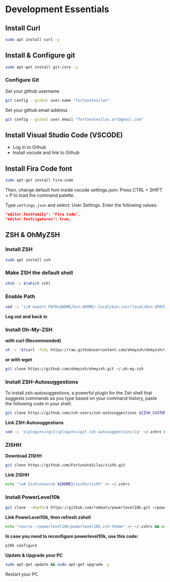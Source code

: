# Development Essentials
## Install Curl

```sh
sudo apt install curl -y
```

## Install & Configure git

```sh
sudo apt-get install git-core -y
```

### Configure Git

Set your github username

```sh
git config --global user.name "fortunatesilas"
```

Set your github email address

```sh
git config --global user.email "fortunatesilas.art@gmail.com"
```

## Install Visual Studio Code (VSCODE)

* Log in to Github
* Install vscode and link to Github

## Install Fira Code font
  
  ```sh
  sudo apt-get install fira-code
  ```

Then, change default font inside vscode settings.json:
Press CTRL + SHIFT + P to load the command palette.

Type `settings.json` and select: User Settings.
Enter the following values:

```json
"editor.fontFamily": "Fira Code",
"editor.fontLigatures": true,
```

## ZSH & OhMyZSH

### Install ZSH

```sh
sudo apt install zsh
```

### Make ZSH the default shell

```sh
chsh -s $(which zsh)
```

### Enable Path
```sh
sed -i 's|# export PATH=$HOME/bin:$HOME/.local/bin:/usr/local/bin:$PATH|export PATH=$HOME/bin:$HOME/.local/bin:/usr/local/bin:$PATH|g' ~/.zshrc
```

**Log out and back in**

### Install Oh-My-ZSH

**with curl (Recommended)**

```sh
sh -c "$(curl -fsSL https://raw.githubusercontent.com/ohmyzsh/ohmyzsh/master/tools/install.sh)"
```

**or with wget**

```sh
git clone https://github.com/ohmyzsh/ohmyzsh.git ~/.oh-my-zsh
```

### Install ZSH-Autosuggestions

To install zsh-autosuggestions, a powerful plugin for the Zsh shell that suggests commands as you type based on your command history, paste the following code in your shell:

```sh
git clone https://github.com/zsh-users/zsh-autosuggestions ${ZSH_CUSTOM:-~/.oh-my-zsh/custom}/plugins/zsh-autosuggestions
```

**Link ZSH-Autosuggestions**
```sh
sed -i 's|plugins=(git)|plugins=(git zsh-autosuggestions)|g' ~/.zshrc && source ~/.zshrc
```

### ZISHH
**Download ZISHH**
```sh
git clone https://github.com/FortunateSilas/zishh.git
```

**Link ZISHH**
```sh
echo "\n# Zish\nsource ${HOME}/zishh/zishh" >> ~/.zshrc
```

### Install PowerLevel10k 
```sh
git clone --depth=1 https://github.com/romkatv/powerlevel10k.git ~/powerlevel10k
```

**Link PowerLevel10k, then refresh zshell**
```sh
echo "source ~/powerlevel10k/powerlevel10k.zsh-theme" >> ~/.zshrc && exec zsh
```

**In case you need to reconfigure powerlevel10k, use this code:**
```sh
p10k configure
```

**Update & Upgrade your PC**
```sh
sudo apt-get update && sudo apt-get upgrade -y
```

Restart your PC